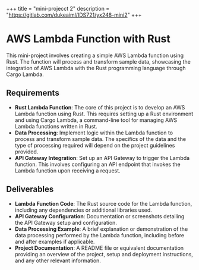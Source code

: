 +++
title = "mini-projecct 2"
description = "https://gitlab.com/dukeaiml/IDS721/yx248-mini2"
+++

# AWS Lambda Function with Rust

This mini-project involves creating a simple AWS Lambda function using Rust. The function will process and transform sample data, showcasing the integration of AWS Lambda with the Rust programming language through Cargo Lambda.

## Requirements

- **Rust Lambda Function**: The core of this project is to develop an AWS Lambda function using Rust. This requires setting up a Rust environment and using Cargo Lambda, a command-line tool for managing AWS Lambda functions written in Rust.
- **Data Processing**: Implement logic within the Lambda function to process and transform sample data. The specifics of the data and the type of processing required will depend on the project guidelines provided.
- **API Gateway Integration**: Set up an API Gateway to trigger the Lambda function. This involves configuring an API endpoint that invokes the Lambda function upon receiving a request.


## Deliverables

- **Lambda Function Code**: The Rust source code for the Lambda function, including any dependencies or additional libraries used.
- **API Gateway Configuration**: Documentation or screenshots detailing the API Gateway setup and configuration.
- **Data Processing Example**: A brief explanation or demonstration of the data processing performed by the Lambda function, including before and after examples if applicable.
- **Project Documentation**: A README file or equivalent documentation providing an overview of the project, setup and deployment instructions, and any other relevant information.
